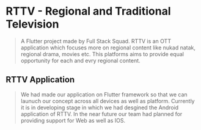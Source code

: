 # RTTV - Regional and Traditional Television

>A Flutter project made by Full Stack Squad. RTTV is an OTT application which focuses more on regional content like nukad natak, regional drama, movies etc. 
>This platforms aims to provide equal opportunity for each and evry regional content. 

## RTTV Application

>We had made our application on Flutter framework so that we can launuch our concept across all devices as well as platform. 
>Currently it is in developing stage in which we had desgined the Android application of RTTV. 
>In the near future our team had planned for providing support for Web as well as IOS.
